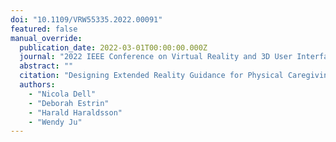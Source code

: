 ```yaml
---
doi: "10.1109/VRW55335.2022.00091"
featured: false
manual_override:
  publication_date: 2022-03-01T00:00:00.000Z
  journal: "2022 IEEE Conference on Virtual Reality and 3D User Interfaces Abstracts and Workshops (VRW)"
  abstract: ""
  citation: "Designing Extended Reality Guidance for Physical Caregiving Tasks (2022)"
  authors:
    - "Nicola Dell"
    - "Deborah Estrin"
    - "Harald Haraldsson"
    - "Wendy Ju"
---
```


<!-- You can add additional content about this publication here if needed -->
